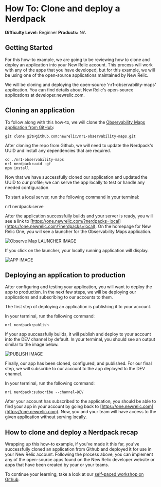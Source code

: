 # How To: Clone and deploy a Nerdpack
__Difficulty Level:__ Beginner
__Products:__ NA

## Getting Started
For this how-to example, we are going to be reviewing how to clone and deploy an application into your New Relic account. This process will work with any of the apps that you have developed, but for this example, we will be using one of the open-source applications maintained by New Relic.

We will be cloning and deploying the open-source 'nr1-observability-maps' application. You can find details about New Relic's open-source applications at developer.newrelic.com.

## Cloning an application
To follow along with this how-to, we will clone the [Observability Maps application from GitHub](https://github.com/newrelic/nr1-observability-maps):

```
git clone git@github.com:newrelic/nr1-observability-maps.git
```

After cloning the repo from Github, we will need to update the Nerdpack's UUID and install any dependencies that are required.

```
cd ./nr1-observability-maps
nr1 nerdpack:uuid -gf
npm install
```

Now that we have successfully cloned our application and updated the UUID to our profile; we can serve the app locally to test or handle any needed configuration.

To start a local server, run the following command in your terminal:

nr1 nerdpack:serve

After the application successfully builds and your server is ready, you will see a link to [https://one.newrelic.com/?nerdpacks=local](https://one.newrelic.com/?nerdpacks=local). On the homepage for New Relic One, you will see a launcher for the Observability Maps application.

![Observe Map LAUNCHER IMAGE](https://github.com/newrelic/nr1-how-to/blob/master/clone-and-deploy/screenshots/observability-map-launcher.png)

If you click on the launcher, your locally running application will display.

![APP IMAGE](https://github.com/newrelic/nr1-how-to/blob/master/clone-and-deploy/screenshots/observability-map-app.png)

## Deploying an application to production
After configuring and testing your application, you will want to deploy the app to production. In the next few steps, we will be deploying our applications and subscribing to our accounts to them.

The first step of deploying an application is publishing it to your account.

In your terminal, run the following command:

`nr1 nerdpack:publish`

If your app successfully builds, it will publish and deploy to your account into the DEV channel by default. In your terminal, you should see an output similar to the image below.

![PUBLISH IMAGE](https://github.com/newrelic/nr1-how-to/blob/master/clone-and-deploy/screenshots/nerdpack-publish.png)

Finally, our app has been cloned, configured, and published. For our final step, we will subscribe to our account to the app deployed to the DEV channel.

In your terminal, run the following command:

`nr1 nerdpack:subscribe --channel=DEV`

After your account has subscribed to the application, you should be able to find your app in your account by going back to [https://one.newrelic.com](https://one.newrelic.com). Now, you and your team will have access to the given application without serving locally.

## How to clone and deploy a Nerdpack recap

Wrapping up this how-to example, if you've made it this far, you've successfully cloned an application from Github and deployed it for use in your New Relic account. Following the process above, you can implement any of the open-source apps found on the New Relic developer website or apps that have been created by your or your teams.

To continue your learning, take a look at our [self-paced workshop on Github](https://github.com/newrelic/nr1-workshop).

